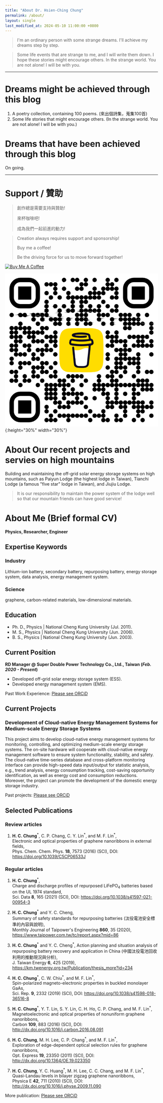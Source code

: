 ```yaml
---
title: "About Dr. Hsien-Ching Chung"
permalink: /about/
layout: single
last_modified_at: 2024-05-10 11:00:00 +0800 
---
```


> I'm an ordinary person with some strange dreams. I'll achieve my dreams step by step.

> Some life events that are strange to me, and I will write them down. I hope these stories might encourage others. In the strange world. You are not alone! I will be with you.

---

# Dreams might be achieved through this blog

1. A poetry collection, containing 100 poems. (來出個詩集，蒐集100首)
2. Some life stories that might encourage others. (In the strange world. You are not alone! I will be with you.)




# Dreams that have been achieved through this blog

On going.




---

# Support / 贊助

> 創作總是需要支持與贊助!
> 
> 來杯咖啡吧!
> 
> 成為我們一起前進的動力!

> Creation always requires support and sponsorship!
> 
> Buy me a coffee!
> 
> Be the driving force for us to move forward together!

<a href="https://www.buymeacoffee.com/hsienching" target="_blank"><img src="https://cdn.buymeacoffee.com/buttons/v2/default-yellow.png" alt="Buy Me A Coffee" style="height: 60px !important;width: 217px !important;" ></a>

![QR code of BMC](/assets/image/support/bmc_qr.png){:height="30%" width="30%"}

# About Our recent projects and servies on high mountains

Building and maintaining the off-grid solar energy storage systems on high mountains, such as Paiyun Lodge (the highest lodge in Taiwan), Tianchi Lodge (a famous "five star" lodge in Taiwan), and Jiujiu Lodge.

> It is our responsibility to maintain the power system of the lodge well so that our mountain friends can have good service!

# About Me (Brief formal CV)

**Physics, Researcher, Engineer**

<!--
#### Technical Skills: Python, AWS, MATLAB, 
-->

## Expertise Keywords
### Industry
Lithium-ion battery, secondary battery, repurposing battery, energy storage system, data analysis, energy management system.

### Science
graphene, carbon-related materials, low-dimensional materials.

## Education
- Ph. D., Physics | National Cheng Kung University (Jul. 2011).
- M. S., Physics | National Cheng Kung University (Jun. 2006).
- B. S., Physics | National Cheng Kung University (Jun. 2003).

## Current Position
**RD Manager @ Super Double Power Technology Co., Ltd., Taiwan (_Feb. 2020 - Present_)**
- Developed off-grid solar energy storage system (ESS).
- Developed energy management system (EMS).

Past Work Experience:
[Please see ORCiD](https://orcid.org/0000-0001-9364-8858)

## Current Projects
### Development of Cloud-native Energy Management Systems for Medium-scale Energy Storage Systems

This project aims to develop cloud-native energy management systems for monitoring, controlling, and optimizing medium-scale energy storage systems. The on-site hardware will cooperate with cloud-native energy management software to ensure system functionality, stability, and safety. The cloud-native time-series database and cross-platform monitoring interface can provide high-speed data input/output for statistic analysis, e.g., trend analysis, energy consumption tracking, cost-saving opportunity identification, as well as energy cost and consumption reductions. Moreover, the project can promote the development of the domestic energy storage industry.

Past projects: 
[Please see ORCiD](https://orcid.org/0000-0001-9364-8858)

## Selected Publications

### Review articles
1. **H. C. Chung**<sup>\*</sup>, C. P. Chang, C. Y. Lin<sup>\*</sup>, and M. F. Lin<sup>\*</sup>,  
Electronic and optical properties of graphene nanoribbons in external fields,  
Phys. Chem. Chem. Phys. **18**, 7573 (2016) (SCI), DOI: <https://doi.org/10.1039/C5CP06533J>

### Regular articles

1. **H. C. Chung**<sup>\*</sup>,  
Charge and discharge profiles of repurposed LiFePO<sub>4</sub> batteries based on the UL 1974 standard,  
Sci. Data **8**, 165 (2021) (SCI), DOI: <https://doi.org/10.1038/s41597-021-00954-3>

2. **H. C. Chung**<sup>\*</sup> and Y. C. Cheng,  
Summary of safety standards for repurposing batteries (汰役電池安全標準的內容與說明),  
Monthly Journal of Taipower's Engineering **860**, 35 (2020), <https://www.taipower.com.tw/tc/report.aspx?mid=86>

3. **H. C. Chung**<sup>\*</sup> and Y. C. Cheng<sup>\*</sup>,
Action planning and situation analysis of repurposing battery recovery and application in China (中國汰役電池回收利用的推動現況與分析),  
J. Taiwan Energy **6**, 425 (2019), <https://km.twenergy.org.tw/Publication/thesis_more?id=234>

4. **H. C. Chung**<sup>\*</sup>, C. W. Chiu<sup>\*</sup>, and M. F. Lin<sup>\*</sup>,  
Spin-polarized magneto-electronic properties in buckled monolayer GaAs,  
Sci. Rep. **9**, 2332 (2019) (SCI), DOI: <https://doi.org/10.1038/s41598-018-36516-8>

5. **H. C. Chung**<sup>\*</sup>, Y. T. Lin, S. Y. Lin, C. H. Ho, C. P. Chang, and M. F. Lin<sup>\*</sup>,  
Magnetoelectronic and optical properties of nonuniform graphene nanoribbons,  
Carbon **109**, 883 (2016) (SCI), DOI: <http://dx.doi.org/10.1016/j.carbon.2016.08.091>

6. **H. C. Chung**, M. H. Lee, C. P. Chang<sup>\*</sup>, and M. F. Lin<sup>\*</sup>,  
Exploration of edge-dependent optical selection rules for graphene nanoribbons,  
Opt. Express **19**, 23350 (2011) (SCI), DOI: <http://dx.doi.org/10.1364/OE.19.023350>

7. **H. C. Chung**, Y. C. Huang<sup>\*</sup>, M. H. Lee, C. C. Chang, and M. F. Lin<sup>\*</sup>,  
Quasi-Landau levels in bilayer zigzag graphene nanoribbons,  
Physica E **42**, 711 (2010) (SCI), DOI: <http://dx.doi.org/10.1016/j.physe.2009.11.090>

More publication: 
[Please see ORCiD](https://orcid.org/0000-0001-9364-8858)
